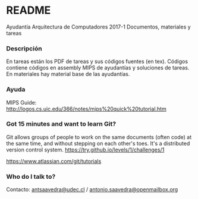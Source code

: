 # README #

Ayudantía Arquitectura de Computadores 2017-1
Documentos, materiales y tareas

### Descripción ###

En tareas están los PDF de tareas y sus códigos fuentes (en tex).
Códigos contiene códigos en assembly MIPS de ayudantías y soluciones de tareas.
En materiales hay material base de las ayudantías.

### Ayuda ###

MIPS Guide: http://logos.cs.uic.edu/366/notes/mips%20quick%20tutorial.htm

### Got 15 minutes and want to learn Git? ###
Git allows groups of people to work on the same documents (often code) at the same time, and without stepping on each other's toes. It's a distributed version control system.
https://try.github.io/levels/1/challenges/1

https://www.atlassian.com/git/tutorials

### Who do I talk to? ###
Contacto: antsaavedra@udec.cl / antonio.saavedra@openmailbox.org